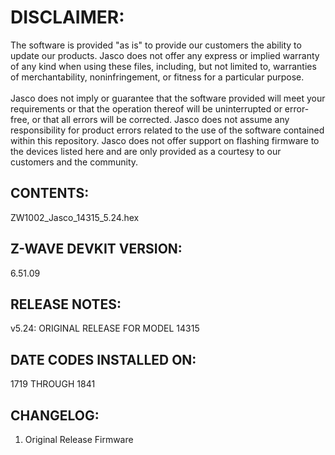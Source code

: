 # DISCLAIMER:
The software is provided "as is" to provide our customers the ability to update our products. Jasco does not offer any express or implied warranty of any kind when using these files, including, but not limited to, warranties of merchantability, noninfringement, or fitness for a particular purpose.<br>
<br>
Jasco does not imply or guarantee that the software provided will meet your requirements or that the operation thereof will be uninterrupted or error-free, or that all errors will be corrected. Jasco does not assume any responsibility for product errors related to the use of the software contained within this repository. Jasco does not offer support on flashing firmware to the devices listed here and are only provided as a courtesy to our customers and the community.

## CONTENTS:
ZW1002_Jasco_14315_5.24.hex

## Z-WAVE DEVKIT VERSION:
6.51.09

## RELEASE NOTES:
v5.24: ORIGINAL RELEASE FOR MODEL 14315

## DATE CODES INSTALLED ON:
1719 THROUGH 1841

## CHANGELOG:
1. Original Release Firmware